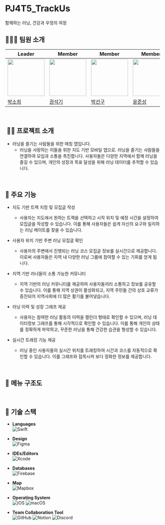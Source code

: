 # PJ4T5_TrackUs
함께하는 러닝, 건강과 우정의 여정

## 👩🏻‍💻 팀원 소개

| Leader | Member | Member | Member | Member |
| --- | --- | --- | --- | --- |
|<img width="120" height="120" border:0px src="https://avatars.githubusercontent.com/u/68193613?v=4"/>|<img width="120" height="120" border:0px src="https://avatars.githubusercontent.com/u/101062450?v=4"/>|<img width="120" height="120" border:0px src="https://avatars.githubusercontent.com/u/101086750?v=4"/>|<img width="120" height="120" border:0px src="https://avatars.githubusercontent.com/u/127680963?v=4"/>|<img width="120" height="120" border:0px src="https://avatars.githubusercontent.com/u/144399406?v=4"/>|
| [박소희]( https://github.com/sooohi) | [권석기]( https://github.com/Seokki-Kwon) | [박선구]( https://github.com/Wegbereiterin) | [윤준성]( https://github.com/PinkSoju) | [최주원]( https://github.com/Choe-ju) |
<br>

##  🏃🏻 프로젝트 소개
* 러닝을 즐기는 사람들을 위한 매칭 앱입니다.
  * 러닝을 사랑하는 이들을 위한 지도 기반 모바일 앱으로. 러닝을 즐기는 사람들을 연결하여 모임과 소통을 촉진합니다. 사용자들은 다양한 지역에서 함께 러닝을 즐길 수 있으며, 개인의 성장과 목표 달성을 위해 러닝 데이터를 추적할 수 있습니다.

<br>

## 📝 주요 기능
* 지도 기반 트랙 지정 및 모집글 작성
  * 사용자는 지도에서 원하는 트랙을 선택하고 시작 위치 및 예정 시간을 설정하여 모집글을 작성할 수 있습니다. 이를 통해 사용자들은 쉽게 자신의 요구와 일치하는 러닝 메이트를 찾을 수 있습니다.

* 사용자 위치 기반 주변 러닝 모집글 확인
  * 사용자의 주변에서 진행되는 러닝 코스 모집글 정보를 실시간으로 제공합니다. 이로써 사용자들은 지역 내 다양한 러닝 그룹에 참여할 수 있는 기회를 얻게 됩니다.

* 지역 기반 러너들이 소통 가능한 커뮤니티
  * 지역 기반의 러닝 커뮤니티를 제공하여 사용자들끼리 소통하고 정보를 공유할 수 있습니다. 이를 통해 지역 상권이 활성화되고, 지역 주민들 간의 상호 교류가 증진되어 지역사회에 더 많은 활기를 불어넣습니다.

* 러닝 이력 및 성장 그래프 제공
  * 사용자는 참여한 러닝 활동의 이력을 캘린더 형태로 확인할 수 있으며, 러닝 데이터정보 그래프를 통해 시각적으로 확인할 수 있습니다. 이를 통해 개인의 상태를 정확하게 파악하고, 꾸준한 러닝을 통해 건강한 습관을 형성할 수 있습니다.

* 실시간 트래킹 기능 제공
  * 러닝 중인 사용자들의 실시간 위치를 트래킹하여 시간과 코스를 자동적으로 확인할 수 있습니다. 이를 그래프와 접목시켜 보다 정화한 정보를 제공합니다.


<br>

## 📄 메뉴 구조도
<br>


## 🔨 기술 스택
- <b>Languages</b>  
  ![Swift](https://img.shields.io/badge/swift-F54A2A?style=for-the-badge&logo=swift&logoColor=white)

- <b>Design</b>    
  ![Figma](https://img.shields.io/badge/figma-%23F24E1E.svg?style=for-the-badge&logo=figma&logoColor=white)

- <b>IDEs/Editors </b>    
  ![Xcode](https://img.shields.io/badge/Xcode-007ACC?style=for-the-badge&logo=Xcode&logoColor=white)
  
- <b>Databases</b>    
  ![Firebase](https://img.shields.io/badge/Firebase-039BE5?style=for-the-badge&logo=Firebase&logoColor=white)

- <b>Map</b>  
 ![Mapbox](https://img.shields.io/badge/Mapbox-000000?style=for-the-badge&logo=mapbox&logoColor=white)


- <b>Operating System</b>  
  ![iOS](https://img.shields.io/badge/iOS-000000?style=for-the-badge&logo=ios&logoColor=white)
![macOS](https://img.shields.io/badge/mac%20os-000000?style=for-the-badge&logo=macos&logoColor=F0F0F0)
  
- <b>Team Collaboration Tool</b>    
![GitHub](https://img.shields.io/badge/github-%23121011.svg?style=for-the-badge&logo=github&logoColor=white)
![Notion](https://img.shields.io/badge/Notion-%23000000.svg?style=for-the-badge&logo=notion&logoColor=white)
![Discord](https://img.shields.io/badge/Discord-7289DA?style=for-the-badge&logo=discord&logoColor=white)


